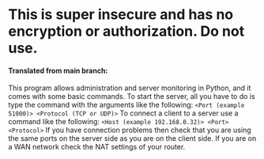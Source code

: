 # This is super insecure and has no encryption or authorization. Do not use.
#### Translated from main branch:
This program allows administration and server monitoring in Python, and it comes with some basic commands. To start the server, all you have to do is type the command with the arguments like the following:
```<Port (example 51000)> <Protocol (TCP or UDP)>```
To connect a client to a server use a command like the following:
```<Host (example 192.168.0.32)> <Port> <Protocol>```
If you have connection problems then check that you are using the same ports on the server side as you are on the client side. If you are on a WAN network check the NAT settings of your router.
